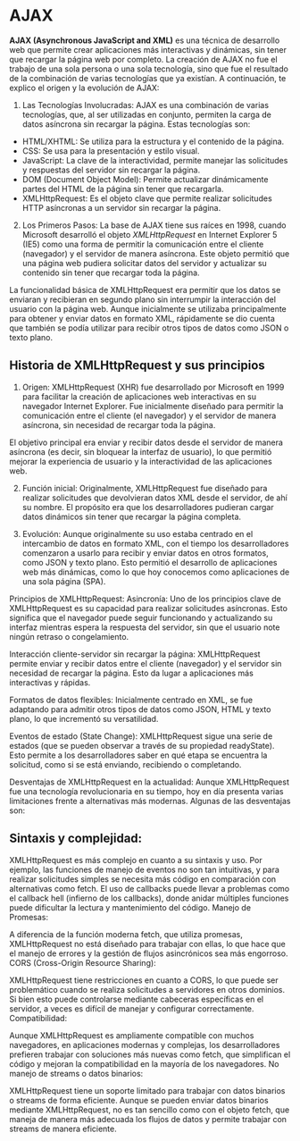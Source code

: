 # AJAX
**AJAX (Asynchronous JavaScript and XML)** es una técnica de desarrollo web que permite crear aplicaciones más interactivas y dinámicas, sin tener que recargar la página web por completo. La creación de AJAX no fue el trabajo de una sola persona o una sola tecnología, sino que fue el resultado de la combinación de varias tecnologías que ya existían. A continuación, te explico el origen y la evolución de AJAX:

1. Las Tecnologías Involucradas:
AJAX es una combinación de varias tecnologías, que, al ser utilizadas en conjunto, permiten la carga de datos asíncrona sin recargar la página. Estas tecnologías son:

- HTML/XHTML: Se utiliza para la estructura y el contenido de la página.
- CSS: Se usa para la presentación y estilo visual.
- JavaScript: La clave de la interactividad, permite manejar las solicitudes y respuestas del servidor sin recargar la página.
- DOM (Document Object Model): Permite actualizar dinámicamente partes del HTML de la página sin tener que recargarla.
- XMLHttpRequest: Es el objeto clave que permite realizar solicitudes HTTP asíncronas a un servidor sin recargar la página.

2. Los Primeros Pasos:
La base de AJAX tiene sus raíces en 1998, cuando Microsoft desarrolló el objeto *XMLHttpRequest* en Internet Explorer 5 (IE5) como una forma de permitir la comunicación entre el cliente (navegador) y el servidor de manera asíncrona. Este objeto permitió que una página web pudiera solicitar datos del servidor y actualizar su contenido sin tener que recargar toda la página.

La funcionalidad básica de XMLHttpRequest era permitir que los datos se enviaran y recibieran en segundo plano sin interrumpir la interacción del usuario con la página web. Aunque inicialmente se utilizaba principalmente para obtener y enviar datos en formato XML, rápidamente se dio cuenta que también se podía utilizar para recibir otros tipos de datos como JSON o texto plano.


## Historia de XMLHttpRequest y sus principios
1. Origen: XMLHttpRequest (XHR) fue desarrollado por Microsoft en 1999 para facilitar la creación de aplicaciones web interactivas en su navegador Internet Explorer. Fue inicialmente diseñado para permitir la comunicación entre el cliente (el navegador) y el servidor de manera asíncrona, sin necesidad de recargar toda la página.

El objetivo principal era enviar y recibir datos desde el servidor de manera asíncrona (es decir, sin bloquear la interfaz de usuario), lo que permitió mejorar la experiencia de usuario y la interactividad de las aplicaciones web.

2. Función inicial: Originalmente, XMLHttpRequest fue diseñado para realizar solicitudes que devolvieran datos XML desde el servidor, de ahí su nombre. El propósito era que los desarrolladores pudieran cargar datos dinámicos sin tener que recargar la página completa.

3. Evolución: Aunque originalmente su uso estaba centrado en el intercambio de datos en formato XML, con el tiempo los desarrolladores comenzaron a usarlo para recibir y enviar datos en otros formatos, como JSON y texto plano. Esto permitió el desarrollo de aplicaciones web más dinámicas, como lo que hoy conocemos como aplicaciones de una sola página (SPA).

Principios de XMLHttpRequest:
Asincronía: Uno de los principios clave de XMLHttpRequest es su capacidad para realizar solicitudes asíncronas. Esto significa que el navegador puede seguir funcionando y actualizando su interfaz mientras espera la respuesta del servidor, sin que el usuario note ningún retraso o congelamiento.

Interacción cliente-servidor sin recargar la página: XMLHttpRequest permite enviar y recibir datos entre el cliente (navegador) y el servidor sin necesidad de recargar la página. Esto da lugar a aplicaciones más interactivas y rápidas.

Formatos de datos flexibles: Inicialmente centrado en XML, se fue adaptando para admitir otros tipos de datos como JSON, HTML y texto plano, lo que incrementó su versatilidad.

Eventos de estado (State Change): XMLHttpRequest sigue una serie de estados (que se pueden observar a través de su propiedad readyState). Esto permite a los desarrolladores saber en qué etapa se encuentra la solicitud, como si se está enviando, recibiendo o completando.

Desventajas de XMLHttpRequest en la actualidad:
Aunque XMLHttpRequest fue una tecnología revolucionaria en su tiempo, hoy en día presenta varias limitaciones frente a alternativas más modernas. Algunas de las desventajas son:

## Sintaxis y complejidad:

XMLHttpRequest es más complejo en cuanto a su sintaxis y uso. Por ejemplo, las funciones de manejo de eventos no son tan intuitivas, y para realizar solicitudes simples se necesita más código en comparación con alternativas como fetch.
El uso de callbacks puede llevar a problemas como el callback hell (infierno de los callbacks), donde anidar múltiples funciones puede dificultar la lectura y mantenimiento del código.
Manejo de Promesas:

A diferencia de la función moderna fetch, que utiliza promesas, XMLHttpRequest no está diseñado para trabajar con ellas, lo que hace que el manejo de errores y la gestión de flujos asincrónicos sea más engorroso.
CORS (Cross-Origin Resource Sharing):

XMLHttpRequest tiene restricciones en cuanto a CORS, lo que puede ser problemático cuando se realiza solicitudes a servidores en otros dominios. Si bien esto puede controlarse mediante cabeceras específicas en el servidor, a veces es difícil de manejar y configurar correctamente.
Compatibilidad:

Aunque XMLHttpRequest es ampliamente compatible con muchos navegadores, en aplicaciones modernas y complejas, los desarrolladores prefieren trabajar con soluciones más nuevas como fetch, que simplifican el código y mejoran la compatibilidad en la mayoría de los navegadores.
No manejo de streams o datos binarios:

XMLHttpRequest tiene un soporte limitado para trabajar con datos binarios o streams de forma eficiente. Aunque se pueden enviar datos binarios mediante XMLHttpRequest, no es tan sencillo como con el objeto fetch, que maneja de manera más adecuada los flujos de datos y permite trabajar con streams de manera eficiente.